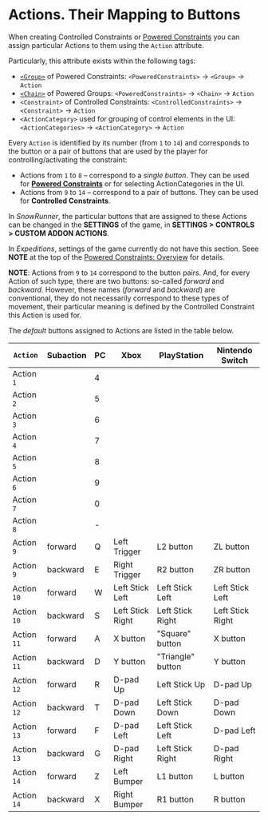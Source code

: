 # Actions. Their Mapping to Buttons

When creating Controlled Constraints or [Powered Constraints](./powered_constraints_overview.md) you can assign particular Actions to them using the `Action` attribute.

Particularly, this attribute exists within the following tags:

-   [`<Group>`](./../../tags_and_attributes_of_trucks/truck/poweredconstraints/group/index.md) of Powered Constraints: `<PoweredConstraints>` → `<Group>` → `Action`
-   [`<Chain>`](./../../tags_and_attributes_of_trucks/truck/poweredconstraints/chain/index.md) of Powered Groups: `<PoweredConstraints>` → `<Chain>` → `Action`
-   `<Constraint>` of Controlled Constraints: `<ControlledConstraints>` → `<Constraint>` → `Action`
-   `<ActionCategory>` used for grouping of control elements in the UI:  
    `<ActionCategories>` → `<ActionCategory>` → `Action`

Every `Action` is identified by its number (from `1` to `14`) and corresponds to the button or a pair of buttons that are used by the player for controlling/activating the constraint:

-   Actions from `1` to `8` – correspond to a *single button*. They can be used for [**Powered Constraints**][powered_constaints_overview] or for selecting ActionCategories in the UI.
-   Actions from `9` to `14` – correspond to a pair of buttons. They can be used for **Controlled Constraints**.

In *SnowRunner*, the particular buttons that are assigned to these Actions can be changed in the **SETTINGS** of the game, in **SETTINGS > CONTROLS > CUSTOM ADDON ACTIONS**.

In *Expeditions*, settings of the game currently do not have this section. Seee **NOTE** at the top of the [Powered Constraints: Overview][powered_constaints_overview] for details.

**NOTE**: Actions from `9` to `14` correspond to the button pairs. And, for every Action of such type, there are two buttons: so-called *forward* and *backward*. However, these names (*forward* and *backward*) are conventional, they do not necessarily correspond to these types of movement, their particular meaning is defined by the Controlled Constraint this Action is used for.

The *default* buttons assigned to Actions are listed in the table below.

| `Action`      | Subaction  | PC |  Xbox            | PlayStation       | Nintendo Switch  | 
|---------------|------------|----|------------------|-------------------|------------------|
| Action `1`    |            | 4  |                  |                   |                  |
| Action `2`    |            | 5  |                  |                   |                  |
| Action `3`    |            | 6  |                  |                   |                  |
| Action `4`    |            | 7  |                  |                   |                  |
| Action `5`    |            | 8  |                  |                   |                  |
| Action `6`    |            | 9  |                  |                   |                  |
| Action `7`    |            | 0  |                  |                   |                  |
| Action `8`    |            | -  |                  |                   |                  |
| Action `9`    | forward    | Q  | Left Trigger     | L2 button         | ZL button        |
| Action `9`    | backward   | E  | Right Trigger    | R2 button         | ZR button        |
| Action `10`   | forward    | W  | Left Stick Left  | Left Stick Left   | Left Stick Left  |
| Action `10`   | backward   | S  | Left Stick Right | Left Stick Right  | Left Stick Right |
| Action `11`   | forward    | A  | X button         | "Square" button   | X button         |
| Action `11`   | backward   | D  | Y button         | "Triangle" button | Y button         |
| Action `12`   | forward    | R  | D-pad Up         | Left Stick Up     | D-pad Up         |
| Action `12`   | backward   | T  | D-pad Down       | Left Stick Down   | D-pad Down       |
| Action `13`   | forward    | F  | D-pad Left       | Left Stick Left   | D-pad Left       |
| Action `13`   | backward   | G  | D-pad Right      | Left Stick Right  | D-pad Right      |
| Action `14`   | forward    | Z  | Left Bumper      | L1 button         | L button         |
| Action `14`   | backward   | X  | Right Bumper     | R1 button         | R button         |

[powered_constaints_overview]: ./powered_constraints_overview.md